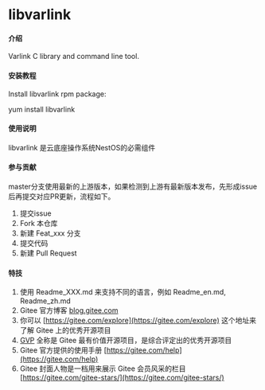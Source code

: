 # libvarlink

#### 介绍
Varlink C library and command line tool.

#### 安装教程

Install libvarlink rpm package:

yum install libvarlink

#### 使用说明

libvarlink 是云底座操作系统NestOS的必需组件

#### 参与贡献

master分支使用最新的上游版本，如果检测到上游有最新版本发布，先形成issue后再提交对应PR更新，流程如下。
1.  提交issue
2.  Fork 本仓库
3.  新建 Feat_xxx 分支
4.  提交代码
5.  新建 Pull Request



#### 特技

1.  使用 Readme\_XXX.md 来支持不同的语言，例如 Readme\_en.md, Readme\_zh.md
2.  Gitee 官方博客 [blog.gitee.com](https://blog.gitee.com)
3.  你可以 [https://gitee.com/explore](https://gitee.com/explore) 这个地址来了解 Gitee 上的优秀开源项目
4.  [GVP](https://gitee.com/gvp) 全称是 Gitee 最有价值开源项目，是综合评定出的优秀开源项目
5.  Gitee 官方提供的使用手册 [https://gitee.com/help](https://gitee.com/help)
6.  Gitee 封面人物是一档用来展示 Gitee 会员风采的栏目 [https://gitee.com/gitee-stars/](https://gitee.com/gitee-stars/)
